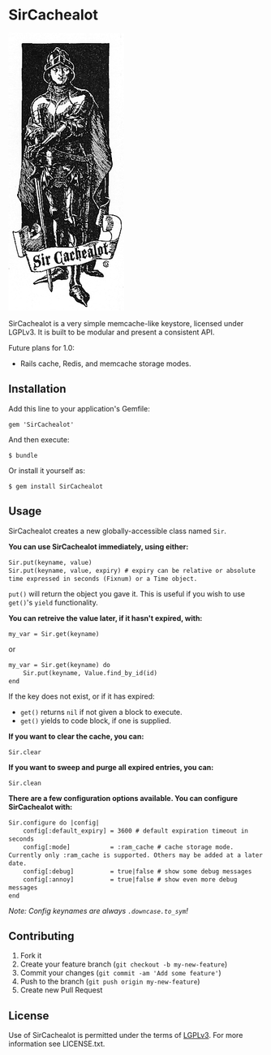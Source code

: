 # SirCachealot
![Sir Cachealot graphic](https://github.com/lyjia/sircachealot/blob/master/sircachealot.png?raw=true "Sir Cachealot graphic")

SirCachealot is a very simple memcache-like keystore, licensed under LGPLv3. It is built to be modular and present a consistent API.

Future plans for 1.0:
* Rails cache, Redis, and memcache storage modes.

## Installation

Add this line to your application's Gemfile:

    gem 'SirCachealot'

And then execute:

    $ bundle

Or install it yourself as:

    $ gem install SirCachealot

## Usage

SirCachealot creates a new globally-accessible class named `Sir`.

**You can use SirCachealot immediately, using either:**

    Sir.put(keyname, value)
    Sir.put(keyname, value, expiry) # expiry can be relative or absolute time expressed in seconds (Fixnum) or a Time object.

`put()` will return the object you gave it. This is useful if you wish to use `get()`'s `yield` functionality.

**You can retreive the value later, if it hasn't expired, with:**

    my_var = Sir.get(keyname)

or

    my_var = Sir.get(keyname) do 
		Sir.put(keyname, Value.find_by_id(id)
	end

If the key does not exist, or if it has expired:
* `get()` returns `nil` if not given a block to execute.
* `get()` yields to code block, if one is supplied.

**If you want to clear the cache, you can:**

    Sir.clear

**If you want to sweep and purge all expired entries, you can:**

    Sir.clean

**There are a few configuration options available. You can configure SirCachealot with:**

    Sir.configure do |config|
        config[:default_expiry] = 3600 # default expiration timeout in seconds
        config[:mode]           = :ram_cache # cache storage mode. Currently only :ram_cache is supported. Others may be added at a later date.
        config[:debug]          = true|false # show some debug messages
        config[:annoy]          = true|false # show even more debug messages
    end
    
*Note: Config keynames are always `.downcase.to_sym`!*

## Contributing

1. Fork it
2. Create your feature branch (`git checkout -b my-new-feature`)
3. Commit your changes (`git commit -am 'Add some feature'`)
4. Push to the branch (`git push origin my-new-feature`)
5. Create new Pull Request

## License

Use of SirCachealot is permitted under the terms of [LGPLv3](http://www.gnu.org/licenses/lgpl-3.0.txt).
For more information see LICENSE.txt.